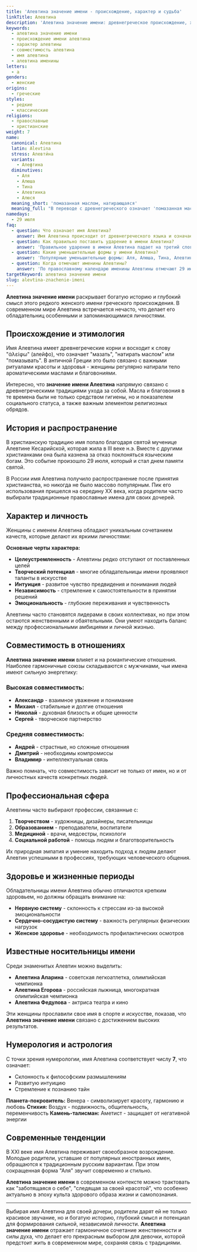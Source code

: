 ```yaml
---
title: 'Алевтина значение имени - происхождение, характер и судьба'
linkTitle: Алевтина
description: 'Алевтина значение имени: древнегреческое происхождение, характеристики личности, совместимость и влияние на судьбу. Полный анализ имени Алевтина.'
keywords:
  - алевтина значение имени
  - происхождение имени алевтина
  - характер алевтины
  - совместимость алевтина
  - имя алевтина
  - алевтина именины
letters:
  - а
genders:
  - женские
origins:
  - греческие
styles:
  - редкие
  - классические
religions:
  - православные
  - христианские
weight: 7
name:
  canonical: Алевтина
  latin: Alevtina
  stress: Алевти́на
  variants:
    - Алефтина
  diminutives:
    - Аля
    - Алюша
    - Тина
    - Алевтинка
    - Алюся
  meaning_short: 'помазанная маслом, натирающаяся'
  meaning_full: "В переводе с древнегреческого означает 'помазанная маслом' или 'натирающаяся благовониями', что связано с ритуальными практиками и заботой о теле"
namedays:
  - 29 июля
faq:
  - question: Что означает имя Алевтина?
    answer: Имя Алевтина происходит от древнегреческого языка и означает 'помазанная маслом' или 'натирающаяся благовониями'. Это связано с древнегреческими традициями ухода за телом и ритуальными практиками.
  - question: Как правильно поставить ударение в имени Алевтина?
    answer: 'Правильное ударение в имени Алевтина падает на третий слог: Алевти́на. Это классическое произношение, которое сохраняется в русском языке.'
  - question: Какие уменьшительные формы у имени Алевтина?
    answer: 'Популярные уменьшительные формы: Аля, Алюша, Тина, Алевтинка, Алюся. Самая распространенная - Аля, которая звучит современно и мелодично.'
  - question: Когда отмечают именины Алевтины?
    answer: 'По православному календарю именины Алевтины отмечают 29 июля в честь мученицы Алевтины Кесарийской, пострадавшей за христианскую веру.'
targetKeyword: алевтина значение имени
slug: alevtina-znachenie-imeni
---
```


**Алевтина значение имени** раскрывает богатую историю и глубокий смысл этого редкого женского имени греческого происхождения. В современном мире Алевтина встречается нечасто, что делает его обладательниц особенными и запоминающимися личностями.

## Происхождение и этимология

Имя Алевтина имеет древнегреческие корни и восходит к слову "ἀλείφω" (алейфо), что означает "мазать", "натирать маслом" или "помазывать". В античной Греции это было связано с важными ритуалами красоты и здоровья - женщины регулярно натирали тело ароматическими маслами и благовониями.

Интересно, что **значение имени Алевтина** напрямую связано с древнегреческими традициями ухода за собой. Масла и благовония в те времена были не только средством гигиены, но и показателем социального статуса, а также важным элементом религиозных обрядов.

## История и распространение

В христианскую традицию имя попало благодаря святой мученице Алевтине Кесарийской, которая жила в III веке н.э. Вместе с другими христианками она была казнена за отказ поклоняться языческим богам. Это событие произошло 29 июля, который и стал днем памяти святой.

В России имя Алевтина получило распространение после принятия христианства, но никогда не было массово популярным. Пик его использования пришелся на середину XX века, когда родители часто выбирали традиционные православные имена для своих дочерей.

## Характер и личность

Женщины с именем Алевтина обладают уникальным сочетанием качеств, которые делают их яркими личностями:

**Основные черты характера:**

- **Целеустремленность** - Алевтины редко отступают от поставленных целей
- **Творческий потенциал** - многие обладательницы имени проявляют таланты в искусстве
- **Интуиция** - развитое чувство предвидения и понимания людей
- **Независимость** - стремление к самостоятельности в принятии решений
- **Эмоциональность** - глубокие переживания и чувственность

Алевтины часто становятся лидерами в своих коллективах, но при этом остаются женственными и обаятельными. Они умеют находить баланс между профессиональными амбициями и личной жизнью.

## Совместимость в отношениях

**Алевтина значение имени** влияет и на романтические отношения. Наиболее гармоничные союзы складываются с мужчинами, чьи имена имеют сильную энергетику:

### Высокая совместимость:

- **Александр** - взаимное уважение и понимание
- **Михаил** - стабильные и долгие отношения
- **Николай** - духовная близость и общие ценности
- **Сергей** - творческое партнерство

### Средняя совместимость:

- **Андрей** - страстные, но сложные отношения
- **Дмитрий** - необходимы компромиссы
- **Владимир** - интеллектуальная связь

Важно помнать, что совместимость зависит не только от имен, но и от личностных качеств конкретных людей.

## Профессиональная сфера

Алевтины часто выбирают профессии, связанные с:

1. **Творчеством** - художницы, дизайнеры, писательницы
2. **Образованием** - преподаватели, воспитатели
3. **Медициной** - врачи, медсестры, психологи
4. **Социальной работой** - помощь людям и благотворительность

Их природная эмпатия и умение находить подход к людям делают Алевтин успешными в профессиях, требующих человеческого общения.

## Здоровье и жизненные периоды

Обладательницы имени Алевтина обычно отличаются крепким здоровьем, но должны обращать внимание на:

- **Нервную систему** - склонность к стрессам из-за высокой эмоциональности
- **Сердечно-сосудистую систему** - важность регулярных физических нагрузок
- **Женское здоровье** - необходимость профилактических осмотров

## Известные носительницы имени

Среди знаменитых Алевтин можно выделить:

- **Алевтина Апарина** - советская легкоатлетка, олимпийская чемпионка
- **Алевтина Егорова** - российская лыжница, многократная олимпийская чемпионка
- **Алевтина Федулова** - актриса театра и кино

Эти женщины прославили свое имя в спорте и искусстве, показав, что **Алевтина значение имени** связано с достижением высоких результатов.

## Нумерология и астрология

С точки зрения нумерологии, имя Алевтина соответствует числу **7**, что означает:

- Склонность к философским размышлениям
- Развитую интуицию
- Стремление к познанию тайн

**Планета-покровитель:** Венера - символизирует красоту, гармонию и любовь
**Стихия:** Воздух - подвижность, общительность, переменчивость
**Камень-талисман:** Аметист - защищает от негативной энергии

## Современные тенденции

В XXI веке имя Алевтина переживает своеобразное возрождение. Молодые родители, уставшие от популярных иностранных имен, обращаются к традиционным русским вариантам. При этом сокращенная форма "Аля" звучит современно и стильно.

**Алевтина значение имени** в современном контексте можно трактовать как "заботящаяся о себе", "следящая за своей красотой", что особенно актуально в эпоху культа здорового образа жизни и самопознания.

---

Выбирая имя Алевтина для своей дочери, родители дарят ей не только красивое звучание, но и богатую историю, глубокий смысл и потенциал для формирования сильной, независимой личности. **Алевтина значение имени** отражает гармоничное сочетание женственности и силы духа, что делает его прекрасным выбором для девочки, которой предстоит жить в современном мире, сохраняя связь с традициями.
